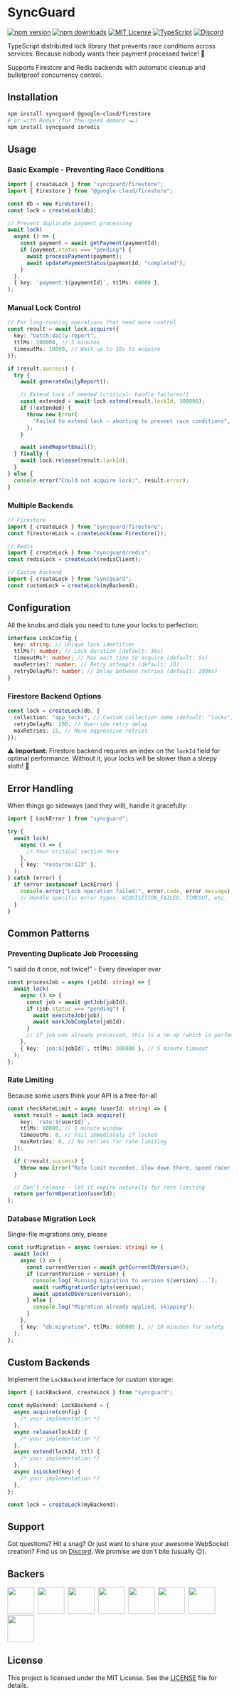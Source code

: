 # SyncGuard

[![npm version](https://badge.fury.io/js/syncguard.svg)](https://badge.fury.io/js/syncguard)
[![npm downloads](https://img.shields.io/npm/dm/syncguard.svg)](https://npmjs.com/package/syncguard)
[![MIT License](https://img.shields.io/badge/license-MIT-blue.svg)](https://github.com/kriasoft/syncguard/blob/main/LICENSE)
[![TypeScript](https://img.shields.io/badge/TypeScript-Ready-blue.svg)](https://www.typescriptlang.org/)
[![Discord](https://img.shields.io/discord/643523529131950086?label=Discord&logo=discord&logoColor=white)](https://discord.gg/EnbEa7Gsxg)

TypeScript distributed lock library that prevents race conditions across services. Because nobody wants their payment processed twice! 💸

Supports Firestore and Redis backends with automatic cleanup and bulletproof concurrency control.

## Installation

```bash
npm install syncguard @google-cloud/firestore
# or with Redis (for the speed demons 🏎️)
npm install syncguard ioredis
```

## Usage

### Basic Example - Preventing Race Conditions

```typescript
import { createLock } from "syncguard/firestore";
import { Firestore } from "@google-cloud/firestore";

const db = new Firestore();
const lock = createLock(db);

// Prevent duplicate payment processing
await lock(
  async () => {
    const payment = await getPayment(paymentId);
    if (payment.status === "pending") {
      await processPayment(payment);
      await updatePaymentStatus(paymentId, "completed");
    }
  },
  { key: `payment:${paymentId}`, ttlMs: 60000 },
);
```

### Manual Lock Control

```typescript
// For long-running operations that need more control
const result = await lock.acquire({
  key: "batch:daily-report",
  ttlMs: 300000, // 5 minutes
  timeoutMs: 10000, // Wait up to 10s to acquire
});

if (result.success) {
  try {
    await generateDailyReport();

    // Extend lock if needed (critical: handle failures!)
    const extended = await lock.extend(result.lockId, 300000);
    if (!extended) {
      throw new Error(
        "Failed to extend lock - aborting to prevent race conditions",
      );
    }

    await sendReportEmail();
  } finally {
    await lock.release(result.lockId);
  }
} else {
  console.error("Could not acquire lock:", result.error);
}
```

### Multiple Backends

```typescript
// Firestore
import { createLock } from "syncguard/firestore";
const firestoreLock = createLock(new Firestore());

// Redis
import { createLock } from "syncguard/redis";
const redisLock = createLock(redisClient);

// Custom backend
import { createLock } from "syncguard";
const customLock = createLock(myBackend);
```

## Configuration

All the knobs and dials you need to tune your locks to perfection:

```typescript
interface LockConfig {
  key: string; // Unique lock identifier
  ttlMs?: number; // Lock duration (default: 30s)
  timeoutMs?: number; // Max wait time to acquire (default: 5s)
  maxRetries?: number; // Retry attempts (default: 10)
  retryDelayMs?: number; // Delay between retries (default: 100ms)
}
```

### Firestore Backend Options

```typescript
const lock = createLock(db, {
  collection: "app_locks", // Custom collection name (default: "locks")
  retryDelayMs: 200, // Override retry delay
  maxRetries: 15, // More aggressive retries
});
```

**⚠️ Important:** Firestore backend requires an index on the `lockId` field for optimal performance. Without it, your locks will be slower than a sleepy sloth! 🦥

## Error Handling

When things go sideways (and they will), handle it gracefully:

```typescript
import { LockError } from "syncguard";

try {
  await lock(
    async () => {
      // Your critical section here
    },
    { key: "resource:123" },
  );
} catch (error) {
  if (error instanceof LockError) {
    console.error("Lock operation failed:", error.code, error.message);
    // Handle specific error types: ACQUISITION_FAILED, TIMEOUT, etc.
  }
}
```

## Common Patterns

### Preventing Duplicate Job Processing

"I said do it once, not twice!" - Every developer ever

```typescript
const processJob = async (jobId: string) => {
  await lock(
    async () => {
      const job = await getJob(jobId);
      if (job.status === "pending") {
        await executeJob(job);
        await markJobComplete(jobId);
      }
      // If job was already processed, this is a no-op (which is perfect!)
    },
    { key: `job:${jobId}`, ttlMs: 300000 }, // 5 minute timeout
  );
};
```

### Rate Limiting

Because some users think your API is a free-for-all

```typescript
const checkRateLimit = async (userId: string) => {
  const result = await lock.acquire({
    key: `rate:${userId}`,
    ttlMs: 60000, // 1 minute window
    timeoutMs: 0, // Fail immediately if locked
    maxRetries: 0, // No retries for rate limiting
  });

  if (!result.success) {
    throw new Error("Rate limit exceeded. Slow down there, speed racer! 🏁");
  }

  // Don't release - let it expire naturally for rate limiting
  return performOperation(userId);
};
```

### Database Migration Lock

Single-file migrations only, please

```typescript
const runMigration = async (version: string) => {
  await lock(
    async () => {
      const currentVersion = await getCurrentDbVersion();
      if (currentVersion < version) {
        console.log(`Running migration to version ${version}...`);
        await runMigrationScripts(version);
        await updateDbVersion(version);
      } else {
        console.log("Migration already applied, skipping");
      }
    },
    { key: "db:migration", ttlMs: 600000 }, // 10 minutes for safety
  );
};
```

## Custom Backends

Implement the `LockBackend` interface for custom storage:

```typescript
import { LockBackend, createLock } from "syncguard";

const myBackend: LockBackend = {
  async acquire(config) {
    /* your implementation */
  },
  async release(lockId) {
    /* your implementation */
  },
  async extend(lockId, ttl) {
    /* your implementation */
  },
  async isLocked(key) {
    /* your implementation */
  },
};

const lock = createLock(myBackend);
```

## Support

Got questions? Hit a snag? Or just want to share your awesome WebSocket creation? Find us on [Discord](https://discord.gg/EnbEa7Gsxg). We promise we don't bite (usually 😉).

## Backers

<a href="https://reactstarter.com/b/1"><img src="https://reactstarter.com/b/1.png" height="60" /></a>&nbsp;&nbsp;<a href="https://reactstarter.com/b/2"><img src="https://reactstarter.com/b/2.png" height="60" /></a>&nbsp;&nbsp;<a href="https://reactstarter.com/b/3"><img src="https://reactstarter.com/b/3.png" height="60" /></a>&nbsp;&nbsp;<a href="https://reactstarter.com/b/4"><img src="https://reactstarter.com/b/4.png" height="60" /></a>&nbsp;&nbsp;<a href="https://reactstarter.com/b/5"><img src="https://reactstarter.com/b/5.png" height="60" /></a>&nbsp;&nbsp;<a href="https://reactstarter.com/b/6"><img src="https://reactstarter.com/b/6.png" height="60" /></a>&nbsp;&nbsp;<a href="https://reactstarter.com/b/7"><img src="https://reactstarter.com/b/7.png" height="60" /></a>&nbsp;&nbsp;<a href="https://reactstarter.com/b/8"><img src="https://reactstarter.com/b/8.png" height="60" /></a>

## License

This project is licensed under the MIT License. See the [LICENSE](LICENSE) file for details.
